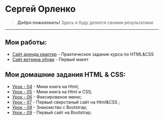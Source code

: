 # Сергей Орленко 

> **Добро пожаловать!**
> Здесь я буду делится своими результатами
-----

## Мои работы:
- [Сайт аренда квартир](https://grifano.github.io/my_works/flats_rents/) - Практическое задание курса по HTML&CSS
- [Сайт ветрина обуви](https://grifano.github.io/my_works/be_original/) - Первый макет

## Мои домашние задания HTML & CSS:
- [Урок - 04](https://grifano.github.io/my_homeworks/glo_academy/L04/) - Мини книга на Html;
- [Урок - 05](https://grifano.github.io/my_homeworks/glo_academy/L05/) - Мини книга на Html и CSS;
- [Урок - 06](https://grifano.github.io/my_homeworks/glo_academy/L06/) - Фиксированое меню;
- [Урок - 07](https://grifano.github.io/my_homeworks/glo_academy/L07/) - Первый сверстаный сайт на Html&CSS ;
- [Урок - 08](https://grifano.github.io/my_homeworks/glo_academy/L08/) - Знакомство с Bootstrap;
- [Урок - 09](https://grifano.github.io/my_homeworks/glo_academy/L09/) - Первый сайт на Bootstrap;
